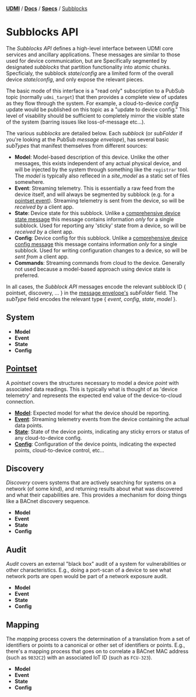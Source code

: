 [**UDMI**](../../) / [**Docs**](../) / [**Specs**](./) / [Subblocks](#)

# Subblocks API

The _Subblocks API_ defines a high-level interface between UDMI core services and ancillary
applications. These messages are similar to those used for device communication, but are
Specifically segmented by designated _subblocks_ that partition functionality into atomic
chunks. Specficialy, the subblock _state_/_config_ are a limited form of the overall
device _state_/_config_, and only expose the relevant pieces.

The basic mode of this interface is a "read only" subscription to a PubSub topic (normally
`udmi_target`) that then provides a complete view of updates as they flow through the system.
For example, a cloud-to-device _config_ update would be published on this topic as a "update
to device config." This level of visability should be sufficient to completely mirror the
visible state of the system (barring issues like loss-of-message etc...).

The various _subblocks_ are detailed below. Each _subblock_ (or _subFolder_ if you're looking
at the PubSub _message envelope_), has several basic _subTypes_ that manifest themselves from
different sources:

* **Model**: Model-based description of this device. Unlike the other messages, this exists
  independent of any actual physical device, and will be injected by the system through something
  like the `registrar` tool. The _model_ is typically also refleced in a _site\_model_ as a
  static set of files somewhere.
* **Event**: Streaming telemetry. This is essentially a raw feed from the device itself,
  and will always be segmented by subblock (e.g. for a
  [pointset event](../../tests/event_pointset.tests/example.json)). Streaming telemetry
  is sent from the device, so will be _received by_ a client app.
* **State**: Device state for this subblock. Unlike a
  [comprehensive device state message](../../tests/state.tests/example.json)
  this message contains information _only_ for a single subblock. Used for reporting any 'sticky'
  state from a device, so will be _received by_ a client app.
* **Config**: Device config for this subblock. Unlike a
  [comprehensive device config message](../../tests/config.tests/example.json)
  this message contains information _only_ for a single subblock. Used for writing configuration
  changes to a device, so will be _sent from_ a client app.
* **Commands**: Streaming commands from cloud to the device. Generally not used because a model-based
  approach using device state is preferred.

In all cases, the _Subblock API_ messages encode the relevant subblock ID { pointset, discovery, ... }
in the [message envelope's](../../tests/envelope.tests/example.json) _subFolder_ field.
The _subType_ field encodes the relevant type { _event_, _config_, _state_, _model_ }.

## System

* **Model**
* **Event**
* **State**
* **Config**

## [Pointset](../messages/pointset.md)

A _pointset_ covers the structures necessary to model a device _point_ with associated data readings.
This is typically what is thought of as 'device telemetry' and represents the expected end value of
the device-to-cloud connection.

* [**Model**](../../tests/model_pointset.tests/example.json): Expected model for what the device should
  be reporting.
* [**Event**](../../tests/event_pointset.tests/example.json): Streaming telemetry events from the device
  containing the actual data points.
* [**State**](../../tests/state_pointset.tests/example.json): State of the device points, indicating any
  sticky errors or status of any cloud-to-device config.
* [**Config**](../../tests/config_pointset.tests/example.json): Configuration of the device points,
  indicating the expected points, cloud-to-device control, etc...

## Discovery

_Discovery_ covers systems that are actively searching for systems on a network (of some kind), and
returning results about what was discovered and what their capabilities are. This provides a mechanism
for doing things like a BACnet discovery sequence.

* **Model**
* **Event**
* **State**
* **Config**

## Audit

_Audit_ covers an external "black box" audit of a system for vulnerabilities or other characteristics.
E.g., doing a port-scan of a device to see what network ports are open would be part of a network
exposure audit.

* **Model**
* **Event**
* **State**
* **Config**

## Mapping

The _mapping_ process covers the determination of a translation from a set of identifiers or points to
a canonical or other set of identifiers or points. E.g., there's a mapping process that goes on to
correlate a BACnet MAC address (such as `9832C2`) with an associated IoT ID (such as `FCU-323`).

* **Model**
* **Event**
* **State**
* **Config**

